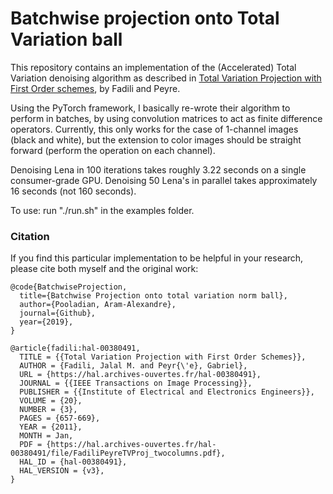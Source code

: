 # Batchwise projection onto Total Variation ball

This repository contains an implementation of the (Accelerated) Total Variation denoising algorithm as described in [Total Variation Projection with First Order schemes](https://hal.archives-ouvertes.fr/hal-00380491v3/document), by Fadili and Peyre.

Using the PyTorch framework, I basically re-wrote their algorithm to perform in batches, by using convolution matrices to act as finite difference operators. Currently, this only works for the case of 1-channel images (black and white), but the extension to color images should be straight forward (perform the operation on each channel).

Denoising Lena in 100 iterations takes roughly 3.22 seconds on a single consumer-grade GPU. Denoising 50 Lena's in parallel takes approximately 16 seconds (not 160 seconds).

To use: run "./run.sh" in the examples folder. 

### Citation
If you find this particular implementation to be helpful in your research, please cite both myself and the original work:
```
@code{BatchwiseProjection,
  title={Batchwise Projection onto total variation norm ball},
  author={Pooladian, Aram-Alexandre},
  journal={Github},
  year={2019},
}

@article{fadili:hal-00380491,
  TITLE = {{Total Variation Projection with First Order Schemes}},
  AUTHOR = {Fadili, Jalal M. and Peyr{\'e}, Gabriel},
  URL = {https://hal.archives-ouvertes.fr/hal-00380491},
  JOURNAL = {{IEEE Transactions on Image Processing}},
  PUBLISHER = {{Institute of Electrical and Electronics Engineers}},
  VOLUME = {20},
  NUMBER = {3},
  PAGES = {657-669},
  YEAR = {2011},
  MONTH = Jan,
  PDF = {https://hal.archives-ouvertes.fr/hal-00380491/file/FadiliPeyreTVProj_twocolumns.pdf},
  HAL_ID = {hal-00380491},
  HAL_VERSION = {v3},
}
```
